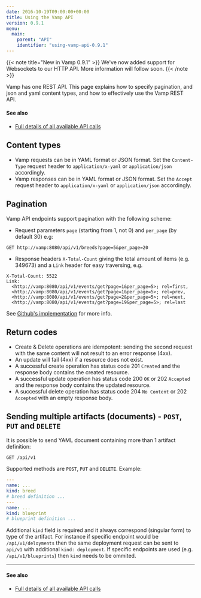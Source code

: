 ```yaml
---
date: 2016-10-19T09:00:00+00:00
title: Using the Vamp API
version: 0.9.1
menu:
  main:
    parent: "API"
    identifier: "using-vamp-api-0.9.1"
---
```

{{< note title="New in Vamp 0.9.1" >}}
We've now added support for Websockets to our HTTP API. More information will follow soon.
{{< /note >}}

Vamp has one REST API. This page explains how to specify pagination, and json and yaml content types, and how to effectively use the Vamp REST API.

#### See also
* [Full details of all available API calls](/documentation/api/api-reference/)

## Content types

* Vamp requests can be in YAML format or JSON format. Set the `Content-Type` request header to `application/x-yaml` or `application/json` accordingly.
* Vamp responses can be in YAML format or JSON format. Set the `Accept` request header to `application/x-yaml` or `application/json` accordingly.

## Pagination

Vamp API endpoints support pagination with the following scheme:

* Request parameters `page` (starting from 1, not 0) and `per_page` (by default 30) e.g:

```
GET http://vamp:8080/api/v1/breeds?page=5&per_page=20
```

* Response headers `X-Total-Count` giving the total amount of items (e.g. 349673) and a `Link` header for easy traversing, e.g.
```
X-Total-Count: 5522
Link:
  <http://vamp:8080/api/v1/events/get?page=1&per_page=5>; rel=first,
  <http://vamp:8080/api/v1/events/get?page=1&per_page=5>; rel=prev,
  <http://vamp:8080/api/v1/events/get?page=2&per_page=5>; rel=next,
  <http://vamp:8080/api/v1/events/get?page=19&per_page=5>; rel=last
```

See [Github's implementation](https://developer.github.com/guides/traversing-with-pagination/) for more info.

## Return codes

* Create & Delete operations are idempotent: sending the second request with the same content will not result to an error response (4xx).
* An update will fail (4xx) if a resource does not exist.
* A successful create operation has status code 201 `Created` and the response body contains the created resource.
* A successful update operation has status code 200 `OK` or 202 `Accepted` and the response body contains the updated resource.
* A successful delete operation has status code 204 `No Content` or 202 `Accepted` with an empty response body.

## Sending multiple artifacts (documents) - `POST`, `PUT` and `DELETE`

It is possible to send YAML document containing more than 1 artifact definition:

```
GET /api/v1
```

Supported methods are `POST`, `PUT` and `DELETE`. Example:

```yaml
---
name: ...
kind: breed
# breed definition ...
---
name: ...
kind: blueprint
# blueprint definition ...
```

Additional `kind` field is required and it always correspond (singular form) to type of the artifact.
For instance if specific endpoint would be `/api/v1/deloyments` then the same deployment request can be sent to `api/v1` with additional `kind: deployment`.
If specific endpoints are used (e.g. `/api/v1/blueprints`) then `kind` needs to be ommited.

-------------

#### See also
* [Full details of all available API calls](/documentation/api/api-reference/)
